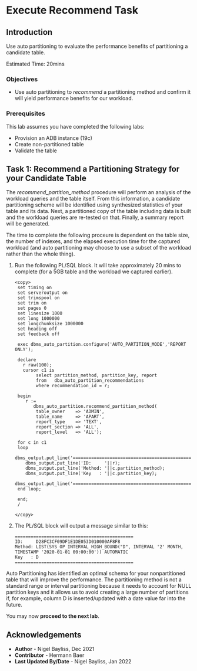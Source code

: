 # Execute Recommend Task

## Introduction

Use auto partitioning to evaluate the performance benefits of partitioning a candidate table.

Estimated Time: 20mins
 
### Objectives
- Use auto partitioning to *recommend* a partitioning method and confirm it will yield performance benefits for our workload.

### Prerequisites
This lab assumes you have completed the following labs:

- Provision an ADB instance (19c)
- Create non-partitioned table
- Validate the table

## Task 1: Recommend a Partitioning Strategy for your Candidate Table

The *recommend\_partition\_method* procedure will perform an analysis of the workload queries and the table itself. From this information, a candidate partitioning scheme will be identified using synthesized statistics of your table and its data. Next, a partitioned copy of the table including data is built and the workload queries are re-tested on that. Finally, a summary report will be generated.

The time to complete the following proceure is dependent on the table size, the number of indexes, and the elapsed execution time for the captured workload (and auto partitioning may choose to use a subset of the workload rather than the whole thing). 

1. Run the following PL/SQL block. It will take approximately 20 mins to complete (for a 5GB table and the workload we captured earlier).

    ````
    <copy>
     set timing on
     set serveroutput on
     set trimspool on
     set trim on
     set pages 0
     set linesize 1000
     set long 1000000
     set longchunksize 1000000
     set heading off
     set feedback off
 
     exec dbms_auto_partition.configure('AUTO_PARTITION_MODE','REPORT ONLY');
     
     declare
       r raw(100);
       cursor c1 is
            select partition_method, partition_key, report
            from   dba_auto_partition_recommendations
            where recommendation_id = r;

     begin
        r :=
           dbms_auto_partition.recommend_partition_method(
            table_owner    => 'ADMIN',
            table_name     => 'APART',
            report_type    => 'TEXT',
            report_section => 'ALL',
            report_level   => 'ALL');

     for c in c1
     loop
        dbms_output.put_line('=============================================');
        dbms_output.put_line('ID:     '||r);
        dbms_output.put_line('Method: '||c.partition_method);
        dbms_output.put_line('Key   : '||c.partition_key);
        dbms_output.put_line('=============================================');
     end loop;

     end;
     /

    </copy>
    ````

2. The PL/SQL block will output a message similar to this:

      `````
      =============================================
      ID:     D28FC3CF09DF1E1DE053D010000AF8F8
      Method: LIST(SYS_OP_INTERVAL_HIGH_BOUND("D", INTERVAL '2' MONTH, TIMESTAMP '2020-01-01 00:00:00')) AUTOMATIC 
      Key   : D
      =============================================
      `````

Auto Partitioning has identified an optimal schema for your nonpartitioned table that will improve the performance. The partitioning method is not a standard range or interval partitioning because it needs to account for NULL partition keys and it allows us to avoid creating a large number of partitions if, for example, column D is inserted/updated with a date value far into the future.

You may now **proceed to the next lab**.

## Acknowledgements
* **Author** - Nigel Bayliss, Dec 2021 
* **Contributor** - Hermann Baer
* **Last Updated By/Date** - Nigel Bayliss, Jan 2022
